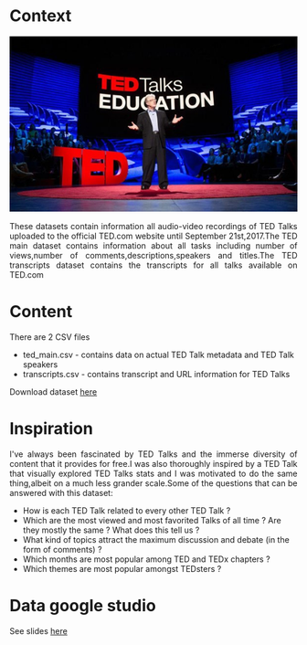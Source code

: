# Context
![](images/sir-ken-robinson-at-ted-talks-education.jpg)

<p align="justify">These datasets contain information all audio-video recordings of TED Talks uploaded to the official TED.com website until September 21st,2017.The TED main dataset contains information about all tasks including number of views,number of comments,descriptions,speakers and titles.The TED transcripts dataset contains the transcripts for all talks available on TED.com</p>

# Content
There are 2 CSV files

- ted_main.csv - contains data on actual TED Talk metadata and TED Talk speakers
- transcripts.csv - contains transcript and URL information for TED Talks

Download dataset [here](https://www.kaggle.com/rounakbanik/ted-talks)

# Inspiration
<p align="justify">I've always been fascinated by TED Talks and the immerse diversity of content that it provides for free.I was also thoroughly inspired by a TED Talk that visually explored TED Talks stats and I was motivated to do the same thing,albeit on a much less grander scale.Some of the questions that can be answered with this dataset:</p>

- How is each TED Talk related to every other TED Talk ?
- Which are the most viewed and most favorited Talks of all time ? Are they mostly the same ? What does this tell us ?
- What kind of topics attract the maximum discussion and debate (in the form of comments) ?
- Which months are most popular among TED and TEDx chapters ?
- Which themes are most popular amongst TEDsters ?

# Data google studio
See slides [here](https://datastudio.google.com/open/1P6VsQF97dHkYeIccxe7WIsqRT4dMseGo)